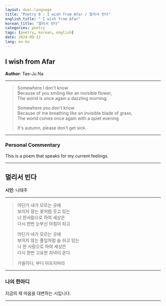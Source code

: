 ```yaml
---
layout: dual-language
title: "Poetry 0 : I wish from Afar / 멀리서 빈다"
english_title: " I wish from Afar"
korean_title: "멀리서 빈다"
categories: poetry
tags: [poetry, korean, english]
date: 2024-09-22
lang: en-ko
---
```


## I wish from Afar
**Author**: Tae-Ju Na

---

> Somewhere I don't know <br>
> Because of you smiling like an invisible flower, <br>
> The world is once again a dazzling morning. <br>
>
> Somewhere you don't know <br>
> Because of me breathing like an invisible blade of grass, <br>
> The world comes once again with a quiet evening <br>
>
> It's autumn, please don't get sick.

---

### Personal Commentary
This is a poem that speaks for my current feelings.

---

## 멀리서 빈다
**시인**: 나태주

---

> 어딘가 내가 모르는 곳에 <br>
> 보이지 않는 꽃처럼 웃고 있는 <br>
> 너 한사람으로 하여 세상은 <br>
> 다시 한번 눈부신 아침이 되고 <br>
>
> 어딘가 네가 모르는 곳에 <br>
> 보이지 않는 풀잎처럼 숨 쉬고 있는 <br>
> 나 한 사람으로 하여 세상은 <br>
> 다시 한번 고요한 저녁이 온다 <br>
>
> 가을이다, 부디 아프지마라
> 

---

### 나의 한마디
지금의 제 마음을 대변하는 시입니다.

---






